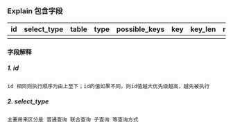### Explain 包含字段

| id   | select_type | table | type | possible_keys | key  | key_len | ref  | rows | extra |
| ---- | ----------- | ----- | ---- | ------------- | ---- | ------- | ---- | ---- | ----- |
|      |             |       |      |               |      |         |      |      |       |

#### 字段解释

##### 1. id



```shell
id 相同则执行顺序为由上至下；id的值如果不同，则id值越大优先级越高，越先被执行
```





##### 2.  select_type

```shell
主要用来区分是 普通查询 联合查询 子查询 等查询方式
```

